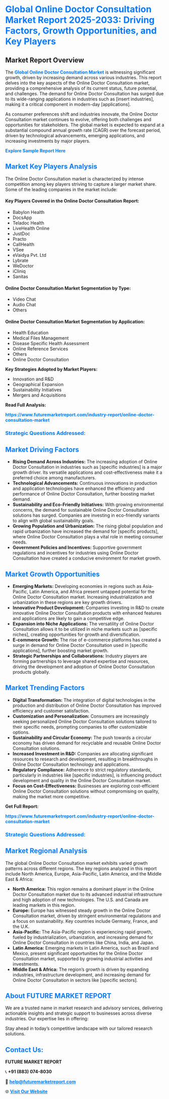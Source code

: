 <h1 style="color: #007BFF;">Global Online Doctor Consultation Market Report 2025-2033: Driving Factors, Growth Opportunities, and Key Players</h1>

<section id="overview">
<h2>Market Report Overview</h2>
<p>The <a href="https://www.futuremarketreport.com/industry-report/online-doctor-consultation-market" style="color: #007BFF; text-decoration: none;"><strong>Global Online Doctor Consultation Market</strong></a> is witnessing significant growth, driven by increasing demand across various industries. This report delves into the key aspects of the Online Doctor Consultation market, providing a comprehensive analysis of its current status, future potential, and challenges. The demand for Online Doctor Consultation has surged due to its wide-ranging applications in industries such as [insert industries], making it a critical component in modern-day [applications].</p>
<p>As consumer preferences shift and industries innovate, the Online Doctor Consultation market continues to evolve, offering both challenges and opportunities for stakeholders. The global market is expected to expand at a substantial compound annual growth rate (CAGR) over the forecast period, driven by technological advancements, emerging applications, and increasing investments by major players.</p>
</section>

<section id="overview">
<p><a href="https://www.futuremarketreport.com/request-sample/reportId=127381" style="color: #007BFF; text-decoration: none;"><strong>Explore Sample Report Here</strong></a></p>
</section>

<section id="key-players">
<h2 style="color: #007BFF;">Market Key Players Analysis</h2>
<p>The Online Doctor Consultation market is characterized by intense competition among key players striving to capture a larger market share. Some of the leading companies in the market include:</p>
<h4>Key Players Covered in the Online Doctor Consultation Report:</h4>
<ul><li>Babylon Health</li><li>DocsApp</li><li>Teladoc Health</li><li>LiveHealth Online</li><li>JustDoc</li><li>Practo</li><li>CallHealth</li><li>VSee</li><li>eVaidya Pvt. Ltd</li><li>Lybrate</li><li>WeDoctor</li><li>iCliniq</li><li>Sanitas</li></ul>
<h4>Online Doctor Consultation Market Segmentation by Type:</h4>
<ul><li>Video Chat</li><li>Audio Chat</li><li>Others</li></ul>

<h4>Online Doctor Consultation Market Segmentation by Application:</h4>
<ul><li>Health Education</li><li>Medical Files Management</li><li>Disease Specific Health Assessment</li><li>Online Reference Services</li><li>Others</li><li>Online Doctor Consultation</li></ul>
<p><strong>Key Strategies Adopted by Market Players:</strong></p>
<ul>
<li>Innovation and R&D</li>
<li>Geographical Expansion</li>
<li>Sustainability Initiatives</li>
<li>Mergers and Acquisitions</li>
</ul>
</section>

<section>
<p><strong>Read Full Analysis: </strong></p><a href="https://www.futuremarketreport.com/industry-report/online-doctor-consultation-market" style="color: #007BFF; text-decoration: none;"><strong>https://www.futuremarketreport.com/industry-report/online-doctor-consultation-market</strong></a>
<h3 style="color: #007BFF;">Strategic Questions Addressed:</h3>
</section>

<section id="driving-factors">
<h2 style="color: #007BFF;">Market Driving Factors</h2>
<ul>
<li><strong>Rising Demand Across Industries:</strong> The increasing adoption of Online Doctor Consultation in industries such as [specific industries] is a major growth driver. Its versatile applications and cost-effectiveness make it a preferred choice among manufacturers.</li>
<li><strong>Technological Advancements:</strong> Continuous innovations in production and application technologies have enhanced the efficiency and performance of Online Doctor Consultation, further boosting market demand.</li>
<li><strong>Sustainability and Eco-Friendly Initiatives:</strong> With growing environmental concerns, the demand for sustainable Online Doctor Consultation solutions has surged. Companies are investing in eco-friendly variants to align with global sustainability goals.</li>
<li><strong>Growing Population and Urbanization:</strong> The rising global population and rapid urbanization have increased the demand for [specific products], where Online Doctor Consultation plays a vital role in meeting consumer needs.</li>
<li><strong>Government Policies and Incentives:</strong> Supportive government regulations and incentives for industries using Online Doctor Consultation have created a conducive environment for market growth.</li>
</ul>
</section>

<section id="growth-opportunities">
<h2 style="color: #007BFF;">Market Growth Opportunities</h2>
<ul>
<li><strong>Emerging Markets:</strong> Developing economies in regions such as Asia-Pacific, Latin America, and Africa present untapped potential for the Online Doctor Consultation market. Increasing industrialization and urbanization in these regions are key growth drivers.</li>
<li><strong>Innovative Product Development:</strong> Companies investing in R&D to create innovative Online Doctor Consultation products with enhanced features and applications are likely to gain a competitive edge.</li>
<li><strong>Expansion into Niche Applications:</strong> The versatility of Online Doctor Consultation allows it to be utilized in niche markets such as [specific niches], creating opportunities for growth and diversification.</li>
<li><strong>E-commerce Growth:</strong> The rise of e-commerce platforms has created a surge in demand for Online Doctor Consultation used in [specific applications], further boosting market growth.</li>
<li><strong>Strategic Partnerships and Collaborations:</strong> Industry players are forming partnerships to leverage shared expertise and resources, driving the development and adoption of Online Doctor Consultation products globally.</li>
</ul>
</section>

<section id="trending-factors">
<h2 style="color: #007BFF;">Market Trending Factors</h2>
<ul>
<li><strong>Digital Transformation:</strong> The integration of digital technologies in the production and distribution of Online Doctor Consultation has improved efficiency and customer satisfaction.</li>
<li><strong>Customization and Personalization:</strong> Consumers are increasingly seeking personalized Online Doctor Consultation solutions tailored to their specific needs, prompting companies to offer customizable options.</li>
<li><strong>Sustainability and Circular Economy:</strong> The push towards a circular economy has driven demand for recyclable and reusable Online Doctor Consultation solutions.</li>
<li><strong>Increased Investment in R&D:</strong> Companies are allocating significant resources to research and development, resulting in breakthroughs in Online Doctor Consultation technology and applications.</li>
<li><strong>Regulatory Compliance:</strong> Adherence to strict regulatory standards, particularly in industries like [specific industries], is influencing product development and quality in the Online Doctor Consultation market.</li>
<li><strong>Focus on Cost-Effectiveness:</strong> Businesses are exploring cost-efficient Online Doctor Consultation solutions without compromising on quality, making the market more competitive.</li>
</ul>
</section>

<section>
<p><strong>Get Full Report: </strong></p><a href="https://www.futuremarketreport.com/industry-report/online-doctor-consultation-market" style="color: #007BFF; text-decoration: none;"><strong>https://www.futuremarketreport.com/industry-report/online-doctor-consultation-market</strong></a>
<h3 style="color: #007BFF;">Strategic Questions Addressed:</h3>
</section>


<section id="regional-analysis">
<h2 style="color: #007BFF;">Market Regional Analysis</h2>
<p>The global Online Doctor Consultation market exhibits varied growth patterns across different regions. The key regions analyzed in this report include North America, Europe, Asia-Pacific, Latin America, and the Middle East & Africa:</p>
<ul>
<li><strong>North America:</strong> This region remains a dominant player in the Online Doctor Consultation market due to its advanced industrial infrastructure and high adoption of new technologies. The U.S. and Canada are leading markets in this region.</li>
<li><strong>Europe:</strong> Europe has witnessed steady growth in the Online Doctor Consultation market, driven by stringent environmental regulations and a focus on sustainability. Key countries include Germany, France, and the U.K.</li>
<li><strong>Asia-Pacific:</strong> The Asia-Pacific region is experiencing rapid growth, fueled by industrialization, urbanization, and increasing demand for Online Doctor Consultation in countries like China, India, and Japan.</li>
<li><strong>Latin America:</strong> Emerging markets in Latin America, such as Brazil and Mexico, present significant opportunities for the Online Doctor Consultation market, supported by growing industrial activities and investments.</li>
<li><strong>Middle East & Africa:</strong> The region’s growth is driven by expanding industries, infrastructure development, and increasing demand for Online Doctor Consultation in sectors like [specific sectors].</li>
</ul>
</section>

<footer>
<h2 style="color: #007BFF;">About FUTURE MARKET REPORT</h2>
<p>We are a trusted name in market research and advisory services, delivering actionable insights and strategic support to businesses across diverse industries. Our expertise lies in offering:</p>

<p>Stay ahead in today’s competitive landscape with our tailored research solutions.</p>

<h2 style="color: #007BFF;">Contact Us:</h2>
<p><strong>FUTURE MARKET REPORT</strong></p>
<p>📞 <strong>+91 (883) 074-8030</strong></p>
<p>📧 <strong><a href="mailto:help@futuremarketreport.com" style="color: #007BFF;">help@futuremarketreport.com</a></strong></p>
<p>🌐 <strong><a href="https://www.futuremarketreport.com/" style="color: #007BFF;">Visit Our Website</a></strong></p>
</footer>